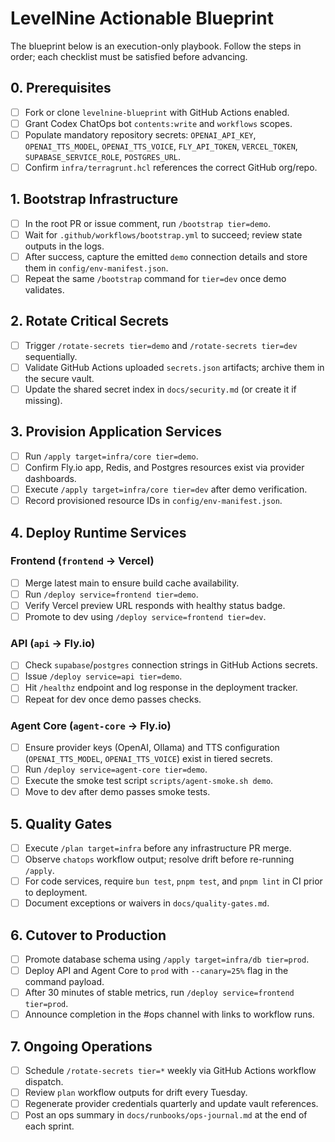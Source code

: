 # LevelNine Actionable Blueprint

The blueprint below is an execution-only playbook. Follow the steps in order; each checklist must be satisfied before advancing.

## 0. Prerequisites
- [ ] Fork or clone `levelnine-blueprint` with GitHub Actions enabled.
- [ ] Grant Codex ChatOps bot `contents:write` and `workflows` scopes.
- [ ] Populate mandatory repository secrets: `OPENAI_API_KEY`, `OPENAI_TTS_MODEL`, `OPENAI_TTS_VOICE`, `FLY_API_TOKEN`, `VERCEL_TOKEN`, `SUPABASE_SERVICE_ROLE`, `POSTGRES_URL`.
- [ ] Confirm `infra/terragrunt.hcl` references the correct GitHub org/repo.

## 1. Bootstrap Infrastructure
- [ ] In the root PR or issue comment, run `/bootstrap tier=demo`.
- [ ] Wait for `.github/workflows/bootstrap.yml` to succeed; review state outputs in the logs.
- [ ] After success, capture the emitted `demo` connection details and store them in `config/env-manifest.json`.
- [ ] Repeat the same `/bootstrap` command for `tier=dev` once demo validates.

## 2. Rotate Critical Secrets
- [ ] Trigger `/rotate-secrets tier=demo` and `/rotate-secrets tier=dev` sequentially.
- [ ] Validate GitHub Actions uploaded `secrets.json` artifacts; archive them in the secure vault.
- [ ] Update the shared secret index in `docs/security.md` (or create it if missing).

## 3. Provision Application Services
- [ ] Run `/apply target=infra/core tier=demo`.
- [ ] Confirm Fly.io app, Redis, and Postgres resources exist via provider dashboards.
- [ ] Execute `/apply target=infra/core tier=dev` after demo verification.
- [ ] Record provisioned resource IDs in `config/env-manifest.json`.

## 4. Deploy Runtime Services
### Frontend (`frontend` → Vercel)
- [ ] Merge latest main to ensure build cache availability.
- [ ] Run `/deploy service=frontend tier=demo`.
- [ ] Verify Vercel preview URL responds with healthy status badge.
- [ ] Promote to dev using `/deploy service=frontend tier=dev`.

### API (`api` → Fly.io)
- [ ] Check `supabase`/`postgres` connection strings in GitHub Actions secrets.
- [ ] Issue `/deploy service=api tier=demo`.
- [ ] Hit `/healthz` endpoint and log response in the deployment tracker.
- [ ] Repeat for dev once demo passes checks.

### Agent Core (`agent-core` → Fly.io)
- [ ] Ensure provider keys (OpenAI, Ollama) and TTS configuration (`OPENAI_TTS_MODEL`, `OPENAI_TTS_VOICE`) exist in tiered secrets.
- [ ] Run `/deploy service=agent-core tier=demo`.
- [ ] Execute the smoke test script `scripts/agent-smoke.sh demo`.
- [ ] Move to dev after demo passes smoke tests.

## 5. Quality Gates
- [ ] Execute `/plan target=infra` before any infrastructure PR merge.
- [ ] Observe `chatops` workflow output; resolve drift before re-running `/apply`.
- [ ] For code services, require `bun test`, `pnpm test`, and `pnpm lint` in CI prior to deployment.
- [ ] Document exceptions or waivers in `docs/quality-gates.md`.

## 6. Cutover to Production
- [ ] Promote database schema using `/apply target=infra/db tier=prod`.
- [ ] Deploy API and Agent Core to `prod` with `--canary=25%` flag in the command payload.
- [ ] After 30 minutes of stable metrics, run `/deploy service=frontend tier=prod`.
- [ ] Announce completion in the #ops channel with links to workflow runs.

## 7. Ongoing Operations
- [ ] Schedule `/rotate-secrets tier=*` weekly via GitHub Actions workflow dispatch.
- [ ] Review `plan` workflow outputs for drift every Tuesday.
- [ ] Regenerate provider credentials quarterly and update vault references.
- [ ] Post an ops summary in `docs/runbooks/ops-journal.md` at the end of each sprint.
